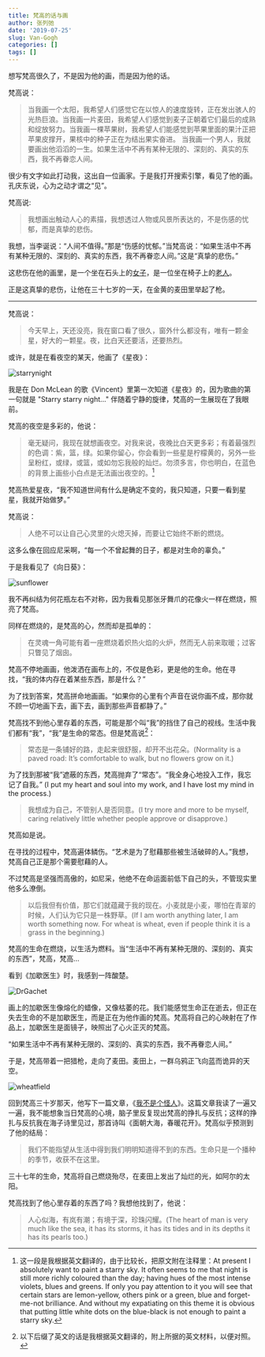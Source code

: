 ```yaml
---
title: 梵高的话与画
author: 张列弛
date: '2019-07-25'
slug: Van-Gogh
categories: []
tags: []
---
```

想写梵高很久了，不是因为他的画，而是因为他的话。   

梵高说：  

> 当我画一个太阳，我希望人们感觉它在以惊人的速度旋转，正在发出骇人的光热巨浪。当我画一片麦田，我希望人们感觉到麦子正朝着它们最后的成熟和绽放努力。当我画一棵苹果树，我希望人们能感觉到苹果里面的果汁正把苹果皮撑开，果核中的种子正在为结出果实奋进。 当我画一个男人，我就要画出他滔滔的一生。如果生活中不再有某种无限的、深刻的、真实的东西，我不再眷恋人间。  

很少有文字如此打动我，这出自一位画家。于是我打开搜索引擎，看见了他的画。孔庆东说，心为之动才谓之“见”。    

梵高说:  

> 我想画出触动人心的素描，我想透过人物或风景所表达的，不是伤感的忧郁，而是真挚的悲伤。  

我想，当李诞说：“人间不值得。”那是“伤感的忧郁。”当梵高说：“如果生活中不再有某种无限的、深刻的、真实的东西，我不再眷恋人间。”这是“真挚的悲伤。”

这悲伤在他的画里，是一个坐在石头上的[女子](https://upload.wikimedia.org/wikipedia/commons/thumb/5/5a/Vincent_van_Gogh_-_Sorrow.jpg/800px-Vincent_van_Gogh_-_Sorrow.jpg)，是一位坐在椅子上的[老人](https://upload.wikimedia.org/wikipedia/commons/thumb/3/38/Vincent_Willem_van_Gogh_002.jpg/800px-Vincent_Willem_van_Gogh_002.jpg)。   

正是这真挚的悲伤，让他在三十七岁的一天，在金黄的麦田里举起了枪。       

------

梵高说： 

> 今天早上，天还没亮，我在窗口看了很久，窗外什么都没有，唯有一颗金星，好大的一颗星。夜，比白天还要活，还要热烈。  

或许，就是在看夜空的某天，他画了《星夜》： 

![starrynight](https://upload.wikimedia.org/wikipedia/commons/thumb/e/ea/Van_Gogh_-_Starry_Night_-_Google_Art_Project.jpg/1280px-Van_Gogh_-_Starry_Night_-_Google_Art_Project.jpg)   

我是在 Don McLean 的歌《Vincent》里第一次知道《星夜》的，因为歌曲的第一句就是 "Starry starry night..." 伴随着宁静的旋律，梵高的一生展现在了我眼前。   

梵高的夜空是多彩的，他说：  

> 毫无疑问，我现在就想画夜空。对我来说，夜晚比白天更多彩；有着最强烈的色调：紫，篮，绿。如果你留心，你会看到一些星是柠檬黄的，另外一些呈粉红，或绿，或篮，或如勿忘我般的灿烂。勿须多言，你也明白，在蓝色的背景上画些小白点是无法画出夜空的。[^fy]    

梵高热爱星夜，“我不知道世间有什么是确定不变的，我只知道，只要一看到星星，我就开始做梦。”

梵高说：  

> 人绝不可以让自己心灵里的火熄灭掉，而要让它始终不断的燃烧。     

这多么像在回应尼采啊，“每一个不曾起舞的日子，都是对生命的辜负。”

于是我看见了《向日葵》：   

![sunflower](https://upload.wikimedia.org/wikipedia/commons/thumb/b/b4/Vincent_Willem_van_Gogh_128.jpg/800px-Vincent_Willem_van_Gogh_128.jpg)  

我不再纠结为何花瓶左右不对称，因为我看见那张牙舞爪的花像火一样在燃烧，照亮了梵高。  

同样在燃烧的，是梵高的心，然而却是孤单的：  

> 在灵魂一角可能有着一座燃烧着炽热火焰的火炉，然而无人前来取暖；过客只瞥见了烟囱。   

梵高不停地画画，他泼洒在画布上的，不仅是色彩，更是他的生命。他在寻找，“我的体内存在着某些东西，那是什么？”  

为了找到答案，梵高拼命地画画。“如果你的心里有个声音在说你画不成，那你就不顾一切地画下去，画下去，画到那些声音都静了。”  

梵高找不到他心里存着的东西，可能是那个叫“我”的挡住了自己的视线。生活中我们都有“我”，“我”是生命的常态。但是梵高说[^fanyi]：  

> 常态是一条铺好的路，走起来很舒服，却开不出花朵。(Normality is a paved road: It’s comfortable to walk, but no flowers grow on it.)  

为了找到那被“我”遮蔽的东西，梵高抛弃了“常态”。“我全身心地投入工作，我忘记了自我。” (I put my heart and soul into my work, and I have lost my mind in the process.) 

> 我想成为自己，不管别人是否同意。(I try more and more to be myself, caring relatively little whether people approve or disapprove.) 

梵高如是说。   

在寻找的过程中，梵高遍体鳞伤。“艺术是为了慰藉那些被生活破碎的人。”我想，梵高自己正是那个需要慰藉的人。  

不过梵高是坚强而高傲的，如尼采，他绝不在命运面前低下自己的头，不管现实里他多么潦倒。  

> 以后我但有价值，那它们就蕴藏于我的现在。小麦就是小麦，哪怕在青翠的时候，人们认为它只是一株野草。(If I am worth anything later, I am worth something now. For wheat is wheat, even if people think it is a grass in the beginning.)  

梵高的生命在燃烧，以生活为燃料。当“生活中不再有某种无限的、深刻的、真实的东西”，梵高，梵高...  

看到《加歇医生》时，我感到一阵酸楚。  

![DrGachet](https://upload.wikimedia.org/wikipedia/commons/thumb/1/1e/Portrait_of_Dr._Gachet.jpg/800px-Portrait_of_Dr._Gachet.jpg)  

画上的加歇医生像熔化的蜡像，又像枯萎的花。我们能感觉生命正在逝去，但正在失去生命的不是加歇医生，而是正在为他作画的梵高。梵高将自己的心映射在了作品上，加歇医生是面镜子，映照出了心火正灭的梵高。   

“如果生活中不再有某种无限的、深刻的、真实的东西，我不再眷恋人间。”   

于是，梵高带着一把猎枪，走向了麦田。麦田上，一群乌鸦正飞向蓝而诡异的天空。  

![wheatfield](https://upload.wikimedia.org/wikipedia/commons/f/f3/Vincent_van_Gogh_%281853-1890%29_-_Wheat_Field_with_Crows_%281890%29.jpg)  

回到梵高三十岁那天，他写下一篇文章，《[我不是个怪人](http://www.1duan.com/item/1306)》。这篇文章我读了一遍又一遍，我不能想象当日梵高的心境，脑子里反复现出梵高的挣扎与反抗；这样的挣扎与反抗我在海子诗里见过，那首诗叫《面朝大海，春暖花开》。梵高似乎预测到了他的结局：

> 我们不能指望从生活中得到我们明明知道得不到的东西。生命只是一个播种的季节，收获不在这里。  

三十七年的生命，梵高将自己燃烧殆尽，在麦田上发出了灿烂的光，如阿尔的太阳。  

梵高找到了他心里存着的东西了吗？我想他找到了，他说：  

> 人心似海，有岚有潮；有境于深，珍珠闪耀。(The heart of man is very much like the sea, it has its storms, it has its tides and in its depths it has its pearls too.)    


[^fy]: 这一段是我根据英文翻译的，由于比较长，把原文附在注释里：At present I absolutely want to paint a starry sky. It often seems to me that night is still more richly coloured than the day; having hues of the most intense violets, blues and greens. If only you pay attention to it you will see that certain stars are lemon-yellow, others pink or a green, blue and forget-me-not brilliance. And without my expatiating on this theme it is obvious that putting little white dots on the blue-black is not enough to paint a starry sky.
[^fanyi]: 以下后缀了英文的话是我根据英文翻译的，附上所据的英文材料，以便对照。



























